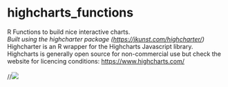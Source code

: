 # highcharts_functions
R Functions to build nice interactive charts. 
<br>
*Built using the highcharter package (https://jkunst.com/highcharter/)* 
<br>
Highcharter is an R wrapper for the Highcharts Javascript library. Highcharts is generally open source for non-commercial use but check the website for licencing conditions: https://www.highcharts.com/
<br>
<br>
//![](https://github.com/skittogh/highcharts_functions/edit/main/simple_barplot.svg)

